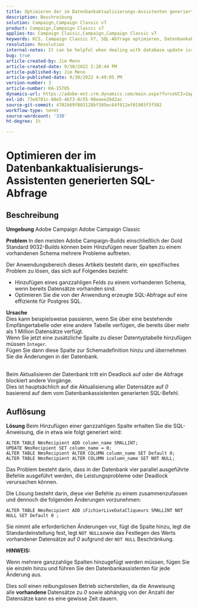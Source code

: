 ```yaml
---
title: Optimieren der im Datenbankaktualisierungs-Assistenten generierten SQL-Abfrage
description: Beschreibung
solution: Campaign,Campaign Classic v7
product: Campaign,Campaign Classic v7
applies-to: Campaign Classic,Campaign,Campaign Classic v7
keywords: KCS, Campaign Classic V7, SQL-Abfrage optimieren, Datenbankaktualisierungs-Assistent
resolution: Resolution
internal-notes: It can be helpful when dealing with database update issues with big tables
bug: true
article-created-by: Jim Menn
article-created-date: 9/30/2022 2:28:44 PM
article-published-by: Jim Menn
article-published-date: 9/30/2022 4:49:05 PM
version-number: 3
article-number: KA-15785
dynamics-url: https://adobe-ent.crm.dynamics.com/main.aspx?forceUCI=1&pagetype=entityrecord&etn=knowledgearticle&id=f9d8b92d-cc40-ed11-9db1-0022480866ad
exl-id: 73e8701c-88e5-4b73-8c55-90eaee26d2ac
source-git-commit: 4702b69f883128bf305ec64f012ef01903f3f582
workflow-type: tm+mt
source-wordcount: '338'
ht-degree: 1%

---
```


# Optimieren der im Datenbankaktualisierungs-Assistenten generierten SQL-Abfrage

## Beschreibung


<b>Umgebung</b>
Adobe Campaign Adobe Campaign Classic

<b>Problem</b>
In den meisten Adobe Campaign-Builds einschließlich der Gold Standard 9032-Builds können beim Hinzufügen neuer Spalten zu einem vorhandenen Schema mehrere Probleme auftreten.

Der Anwendungsbereich dieses Artikels besteht darin, ein spezifisches Problem zu lösen, das sich auf Folgendes bezieht:

- Hinzufügen eines ganzzahligen Felds zu einem vorhandenen Schema, wenn bereits Datensätze vorhanden sind.
- Optimieren Sie die von der Anwendung erzeugte SQL-Abfrage auf eine effiziente für Postgres SQL.


<b>Ursache</b>
<br>Dies kann beispielsweise passieren, wenn Sie über eine bestehende Empfängertabelle oder eine andere Tabelle verfügen, die bereits über mehr als 1 Million Datensätze verfügt.
<br>Wenn Sie jetzt eine zusätzliche Spalte zu dieser Datentyptabelle hinzufügen müssen `Integer`.
<br>Fügen Sie dann diese Spalte zur Schemadefinition hinzu und übernehmen Sie die Änderungen in der Datenbank.

<br>Beim Aktualisieren der Datenbank tritt ein Deadlock auf oder die Abfrage blockiert andere Vorgänge.
<br>Dies ist hauptsächlich auf die Aktualisierung aller Datensätze auf *0* basierend auf dem vom Datenbankassistenten generierten SQL-Befehl.<br>

## Auflösung


<b>Lösung</b>
Beim Hinzufügen einer ganzzahligen Spalte erhalten Sie die SQL-Anweisung, die in etwa wie folgt generiert wird:


```
ALTER TABLE NmsRecipient ADD column_name SMALLINT;
UPDATE NmsRecipient SET column_name = 0;
ALTER TABLE NmsRecipient ALTER COLUMN column_name SET Default 0;
ALTER TABLE NmsRecipient ALTER COLUMN icolumn_name SET NOT NULL;
```


Das Problem besteht darin, dass in der Datenbank vier parallel ausgeführte Befehle ausgeführt werden, die Leistungsprobleme oder Deadlock verursachen können.

Die Lösung besteht darin, diese vier Befehle zu einem zusammenzufassen und dennoch die folgenden Änderungen vorzunehmen:


```
ALTER TABLE NmsRecipient ADD iFichierLiveDataCliqueurs SMALLINT NOT NULL SET Default 0 ;
```


Sie nimmt alle erforderlichen Änderungen vor, fügt die Spalte hinzu, legt die Standardeinstellung fest, legt `NOT NULL`sowie das Festlegen des Werts vorhandener Datensätze auf *0* aufgrund der `NOT NULL` Beschränkung.



<b>HINWEIS:</b>

Wenn mehrere ganzzahlige Spalten hinzugefügt werden müssen, fügen Sie sie einzeln hinzu und führen Sie den Datenbankassistenten für jede Änderung aus.

Dies soll einen reibungslosen Betrieb sicherstellen, da die Anweisung alle <b>vorhandene </b>Datensätze zu *0* sowie abhängig von der Anzahl der Datensätze kann es eine gewisse Zeit dauern.
